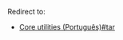 Redirect to:

*   [Core utilities (Português)#tar](/index.php/Core_utilities_(Portugu%C3%AAs)#tar "Core utilities (Português)")